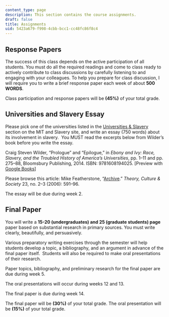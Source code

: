 ```yaml
---
content_type: page
description: This section contains the course assignments.
draft: false
title: Assignments
uid: 5423a679-f998-4cbb-bcc1-cc48fc86f8c4
---
```

## Response Papers

The success of this class depends on the active participation of all students. You must do all the required readings and come to class ready to actively contribute to class discussions by carefully listening to and engaging with your colleagues. To help you prepare for class discussion, I will require you to write a brief response paper each week of about **500 WORDS**. 

Class participation and response papers will be **(45%)** of your total grade.   

## Universities and Slavery Essay

Please pick one of the universities listed in the [Universities & Slavery](https://libraries.mit.edu/mit-and-slavery/universities-and-slavery/) section on the MIT and Slavery site, and write an essay (750 words) about its involvement in slavery.  You MUST read the excerpts below from Wilder’s book before you write the essay.

Craig Steven Wilder, “Prologue” and “Epilogue,” in *Ebony and Ivy: Race, Slavery, and the Troubled History of America’s Universities*, pp. 1–11 and pp. 275–88, Bloomsbury Publishing, 2014. ISBN: ‎9781608194025. \[Preview with [Google Books](https://www.google.com/books/edition/Ebony_and_Ivy/8abHAAAAQBAJ?hl=en&gbpv=1)\]

Please browse this article: Mike Featherstone, “[Archive](https://journals.sagepub.com/doi/abs/10.1177/0263276406023002106).” *Theory, Culture & Society* 23, no. 2–3 (2006): 591–96.  

The essay will be due during week 2.

## Final Paper

You will write a **15-20 (undergraduates) and 25 (graduate students) page** paper based on substantial research in primary sources. You must write clearly, beautifully, and persuasively.

Various preparatory writing exercises through the semester will help students develop a topic, a bibliography, and an argument in advance of the final paper itself.  Students will also be required to make oral presentations of their research.

Paper topics, bibliography, and preliminary research for the final paper are due during week 5.

The oral presentations will occur during weeks 12 and 13.

The final paper is due during week 14.

The final paper will be **(30%)** of your total grade. The oral presentation will be **(15%)** of your total grade.